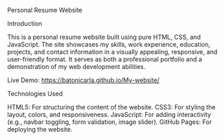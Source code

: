  Personal Resume Website

 Introduction

This is a personal resume website built using pure HTML, CSS, and JavaScript. The site showcases my skills, work experience, education, projects, and contact information in a visually appealing, responsive, and user-friendly format. It serves as both a professional portfolio and a demonstration of my web development abilities.

Live Demo: https://batonicarla.github.io/My-website/

Technologies Used

HTML5: For structuring the content of the website.
CSS3: For styling the layout, colors, and responsiveness.
JavaScript: For adding interactivity (e.g., navbar toggling, form validation, image slider).
GitHub Pages: For deploying the website.

